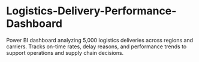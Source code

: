# Logistics-Delivery-Performance-Dashboard
Power BI dashboard analyzing 5,000 logistics deliveries across regions and carriers. Tracks on-time rates, delay reasons, and performance trends to support operations and supply chain decisions.
